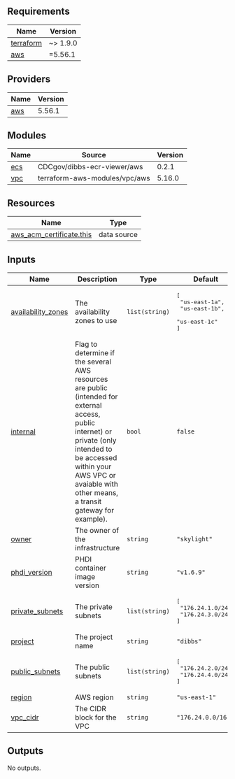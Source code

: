 <!-- BEGIN_TF_DOCS -->
## Requirements

| Name | Version |
|------|---------|
| <a name="requirement_terraform"></a> [terraform](#requirement\_terraform) | ~> 1.9.0 |
| <a name="requirement_aws"></a> [aws](#requirement\_aws) | =5.56.1 |

## Providers

| Name | Version |
|------|---------|
| <a name="provider_aws"></a> [aws](#provider\_aws) | 5.56.1 |

## Modules

| Name | Source | Version |
|------|--------|---------|
| <a name="module_ecs"></a> [ecs](#module\_ecs) | CDCgov/dibbs-ecr-viewer/aws | 0.2.1 |
| <a name="module_vpc"></a> [vpc](#module\_vpc) | terraform-aws-modules/vpc/aws | 5.16.0 |

## Resources

| Name | Type |
|------|------|
| [aws_acm_certificate.this](https://registry.terraform.io/providers/hashicorp/aws/5.56.1/docs/data-sources/acm_certificate) | data source |

## Inputs

| Name | Description | Type | Default | Required |
|------|-------------|------|---------|:--------:|
| <a name="input_availability_zones"></a> [availability\_zones](#input\_availability\_zones) | The availability zones to use | `list(string)` | <pre>[<br>  "us-east-1a",<br>  "us-east-1b",<br>  "us-east-1c"<br>]</pre> | no |
| <a name="input_internal"></a> [internal](#input\_internal) | Flag to determine if the several AWS resources are public (intended for external access, public internet) or private (only intended to be accessed within your AWS VPC or avaiable with other means, a transit gateway for example). | `bool` | `false` | no |
| <a name="input_owner"></a> [owner](#input\_owner) | The owner of the infrastructure | `string` | `"skylight"` | no |
| <a name="input_phdi_version"></a> [phdi\_version](#input\_phdi\_version) | PHDI container image version | `string` | `"v1.6.9"` | no |
| <a name="input_private_subnets"></a> [private\_subnets](#input\_private\_subnets) | The private subnets | `list(string)` | <pre>[<br>  "176.24.1.0/24",<br>  "176.24.3.0/24"<br>]</pre> | no |
| <a name="input_project"></a> [project](#input\_project) | The project name | `string` | `"dibbs"` | no |
| <a name="input_public_subnets"></a> [public\_subnets](#input\_public\_subnets) | The public subnets | `list(string)` | <pre>[<br>  "176.24.2.0/24",<br>  "176.24.4.0/24"<br>]</pre> | no |
| <a name="input_region"></a> [region](#input\_region) | AWS region | `string` | `"us-east-1"` | no |
| <a name="input_vpc_cidr"></a> [vpc\_cidr](#input\_vpc\_cidr) | The CIDR block for the VPC | `string` | `"176.24.0.0/16"` | no |

## Outputs

No outputs.
<!-- END_TF_DOCS -->